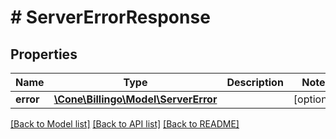 # # ServerErrorResponse

## Properties

Name | Type | Description | Notes
------------ | ------------- | ------------- | -------------
**error** | [**\Cone\Billingo\Model\ServerError**](ServerError.md) |  | [optional]

[[Back to Model list]](../../README.md#models) [[Back to API list]](../../README.md#endpoints) [[Back to README]](../../README.md)
